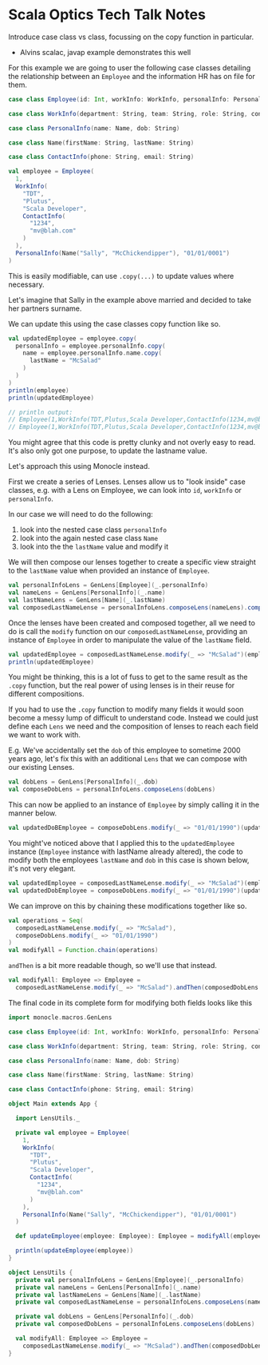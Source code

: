 # Scala Optics Tech Talk Notes

Introduce case class vs class, focussing on the copy function in particular.

- Alvins scalac, javap example demonstrates this well

For this example we are going to user the following case classes detailing the relationship between an `Employee` and
the information HR has on file for them.

```scala
case class Employee(id: Int, workInfo: WorkInfo, personalInfo: PersonalInfo)

case class WorkInfo(department: String, team: String, role: String, contactInfo: ContactInfo)

case class PersonalInfo(name: Name, dob: String)

case class Name(firstName: String, lastName: String)

case class ContactInfo(phone: String, email: String)

val employee = Employee(
  1,
  WorkInfo(
    "TDT",
    "Plutus",
    "Scala Developer",
    ContactInfo(
      "1234",
      "mv@blah.com"
    )
  ),
  PersonalInfo(Name("Sally", "McChickendipper"), "01/01/0001")
)
```

This is easily modifiable, can use `.copy(...)` to update values where necessary.

Let's imagine that Sally in the example above married and decided to take her partners surname.

We can update this using the case classes copy function like so.

```scala
val updatedEmployee = employee.copy(
  personalInfo = employee.personalInfo.copy(
    name = employee.personalInfo.name.copy(
      lastName = "McSalad"
    )
  )
)
println(employee)
println(updatedEmployee)

// println output:
// Employee(1,WorkInfo(TDT,Plutus,Scala Developer,ContactInfo(1234,mv@blah.com)),PersonalInfo(Name(Sally,McChickendipper),01/01/1990))
// Employee(1,WorkInfo(TDT,Plutus,Scala Developer,ContactInfo(1234,mv@blah.com)),PersonalInfo(Name(Sally,McSalad),01/01/1990))
```

You might agree that this code is pretty clunky and not overly easy to read. It's also only got one purpose, to update
the lastname value.

Let's approach this using Monocle instead.

First we create a series of Lenses. Lenses allow us to "look inside" case classes, e.g. with a Lens on Employee, we can
look into `id`, `workInfo` or `personalInfo`.

In our case we will need to do the following:

1. look into the nested case class `personalInfo`
2. look into the again nested case class `Name`
3. look into the the `lastName` value and modify it

We will then compose our lenses together to create a specific view straight to the `lastName` value when provided an
instance of `Employee`.

```scala
val personalInfoLens = GenLens[Employee](_.personalInfo)
val nameLens = GenLens[PersonalInfo](_.name)
val lastNameLens = GenLens[Name](_.lastName)
val composedLastNameLense = personalInfoLens.composeLens(nameLens).composeLens(lastNameLens)
```

Once the lenses have been created and composed together, all we need to do is call the `modify` function on
our `composedLastNameLense`, providing an instance of `Employee` in order to manipulate the value of the `lastName`
field.

```scala
val updatedEmployee = composedLastNameLense.modify(_ => "McSalad")(employee)
println(updatedEmployee)
```

You might be thinking, this is a lot of fuss to get to the same result as the `.copy` function, but the real power of
using lenses is in their reuse for different compositions.

If you had to use the `.copy` function to modify many fields it would soon become a messy lump of difficult to
understand code. Instead we could just define each `Lens` we need and the composition of lenses to reach each field we
want to work with.

E.g. We've accidentally set the `dob` of this employee to sometime 2000 years ago, let's fix this with an
additional `Lens` that we can compose with our existing Lenses.

```scala
val dobLens = GenLens[PersonalInfo](_.dob)
val composeDobLens = personalInfoLens.composeLens(dobLens)
```

This can now be applied to an instance of `Employee` by simply calling it in the manner below.

```scala
val updatedDoBEmployee = composeDobLens.modify(_ => "01/01/1990")(updatedEmployee)
```

You might've noticed above that I applied this to the `updatedEmployee` instance (`Employee` instance with lastName
already altered), the code to modify both the employees `lastName` and `dob` in this case is shown below, it's not very
elegant.

```scala
val updatedEmployee = composedLastNameLense.modify(_ => "McSalad")(employee)
val updatedDobEmployee = composeDobLens.modify(_ => "01/01/1990")(updatedEmployee)
```

We can improve on this by chaining these modifications together like so.

```scala
val operations = Seq(
  composedLastNameLense.modify(_ => "McSalad"),
  composeDobLens.modify(_ => "01/01/1990")
)
val modifyAll = Function.chain(operations)
```

`andThen` is a bit more readable though, so we'll use that instead.

```scala
val modifyAll: Employee => Employee =
  composedLastNameLense.modify(_ => "McSalad").andThen(composedDobLens.modify(_ => "01/01/1990"))
```

The final code in its complete form for modifying both fields looks like this

```scala
import monocle.macros.GenLens

case class Employee(id: Int, workInfo: WorkInfo, personalInfo: PersonalInfo)

case class WorkInfo(department: String, team: String, role: String, contactInfo: ContactInfo)

case class PersonalInfo(name: Name, dob: String)

case class Name(firstName: String, lastName: String)

case class ContactInfo(phone: String, email: String)

object Main extends App {

  import LensUtils._

  private val employee = Employee(
    1,
    WorkInfo(
      "TDT",
      "Plutus",
      "Scala Developer",
      ContactInfo(
        "1234",
        "mv@blah.com"
      )
    ),
    PersonalInfo(Name("Sally", "McChickendipper"), "01/01/0001")
  )

  def updateEmployee(employee: Employee): Employee = modifyAll(employee)

  println(updateEmployee(employee))
}

object LensUtils {
  private val personalInfoLens = GenLens[Employee](_.personalInfo)
  private val nameLens = GenLens[PersonalInfo](_.name)
  private val lastNameLens = GenLens[Name](_.lastName)
  private val composedLastNameLense = personalInfoLens.composeLens(nameLens).composeLens(lastNameLens)

  private val dobLens = GenLens[PersonalInfo](_.dob)
  private val composedDobLens = personalInfoLens.composeLens(dobLens)

  val modifyAll: Employee => Employee =
    composedLastNameLense.modify(_ => "McSalad").andThen(composedDobLens.modify(_ => "01/01/1990"))
}
```
